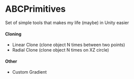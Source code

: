 # ABCPrimitives
Set of simple tools that makes my life (maybe) in Unity easier 

#### Cloning 
- Linear Clone (clone object N times between two points)
- Radial Clone (clone object N times on XZ circle)

#### Other
- Custom Gradient
